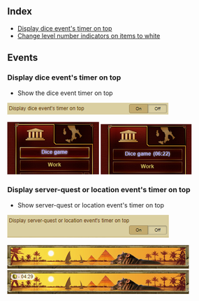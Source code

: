 ## Index
- [Display dice event's timer on top](Documentation%20Events.md#display-dice-events-timer-on-top)
- [Change level number indicators on items to white](Documentation%20Event.md#display-server-quest-or-location-events-timer-on-top)

## Events
### Display dice event's timer on top
- Show the dice event timer on top

![Display_Dice_Events_Timer_On_Top](Pictures/Events/Display_Dice_Events_Timer_On_Top.png)

![Display_Dice_Events_Timer_On_Top_N](Pictures/Events/Display_Dice_Events_Timer_On_Top_N.png)
![Display_Dice_Events_Timer_On_Top_Y](Pictures/Events/Display_Dice_Events_Timer_On_Top_Y.png)

### Display server-quest or location event's timer on top
- Show server-quest or location event's timer on top

![Display_Server_Quest_Or_Location_Events_Timer_On_Top](Pictures/Events/Display_Server_Quest_Or_Location_Events_Timer_On_Top.png)

![Display_Server_Quest_Or_Location_Events_Timer_On_Top N](Pictures/Events/Display_Server_Quest_Or_Location_Events_Timer_On_Top_N.png)
![Display_Server_Quest_Or_Location_Events_Timer_On_Top Y](Pictures/Events/Display_Server_Quest_Or_Location_Events_Timer_On_Top_Y.png)

